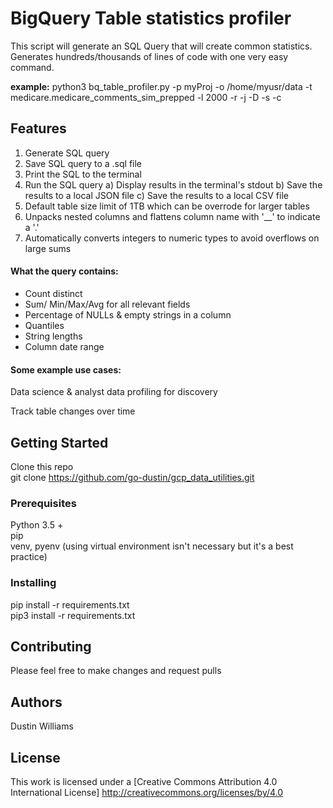 
# BigQuery Table statistics profiler

This script will generate an SQL Query that will create common statistics. Generates hundreds/thousands of lines of code with one very easy command.

**example:**
python3 bq_table_profiler.py -p myProj -o /home/myusr/data -t medicare.medicare_comments_sim_prepped -l 2000  -r -j -D -s -c 

## Features

1) Generate SQL query 
2) Save SQL query to a .sql file
3) Print the SQL to the terminal
4) Run the SQL query
   a) Display results in the terminal's stdout 
   b) Save the results to a local JSON file
   c) Save the results to a local CSV file
5) Default table size limit of 1TB which can be overrode for larger tables
6) Unpacks nested columns and flattens column name with '__' to indicate a '.' 
7) Automatically converts integers to numeric types to avoid overflows on large sums

#### What the query contains:
* Count distinct
* Sum/ Min/Max/Avg for all relevant fields
* Percentage of NULLs & empty strings in a column
* Quantiles
* String lengths
* Column date range

#### Some example use cases:
Data science & analyst data profiling for discovery 

Track table changes over time

## Getting Started

Clone this repo  
git clone https://github.com/go-dustin/gcp_data_utilities.git  

### Prerequisites

Python 3.5 +   
pip  
venv, pyenv (using virtual environment isn't necessary but it's a best practice)

### Installing

pip install -r requirements.txt  
pip3 install -r requirements.txt


## Contributing

Please feel free to make changes and request pulls

## Authors

Dustin Williams 

## License

This work is licensed under a [Creative Commons Attribution 4.0 International License]
http://creativecommons.org/licenses/by/4.0
